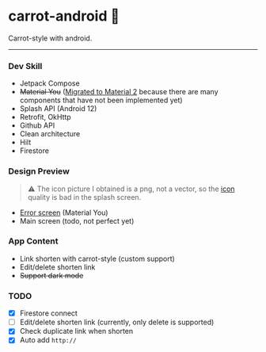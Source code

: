 # carrot-android 🥕

Carrot-style with android.

---

### Dev Skill

- Jetpack Compose
- ~~Material You~~ ([Migrated to Material 2](https://github.com/carrot-style/carrot-android/commit/4413747356c17664fe976e222288527cf61a6288) because there are many components that have not been implemented yet)
- Splash API (Android 12)
- Retrofit, OkHttp
- Github API
- Clean architecture
- Hilt
- Firestore

### Design Preview

> ⚠️ The icon picture I obtained is a png, not a vector, so the [icon](https://github.com/carrot-style/carrot-android/blob/main/presentation/src/main/res/drawable/ic_splash_logo.png) quality is bad in the splash screen.

- [Error screen](https://youtu.be/q3Hqfr9-cYw) (Material You)
- Main screen (todo, not perfect yet)

### App Content

- Link shorten with carrot-style (custom support)
- Edit/delete shorten link
- ~~Support dark mode~~

### TODO

- [x] Firestore connect
- [ ] Edit/delete shorten link (currently, only delete is supported)
- [x] Check duplicate link when shorten
- [x] Auto add `http://`
